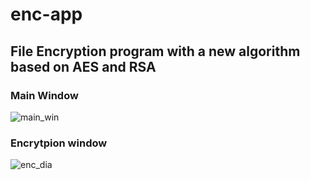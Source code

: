 # enc-app
## File Encryption program with a new algorithm based on AES and RSA
### **Main Window**

![main_win](https://github.com/deserteagl/enc-app/assets/20520427/e0404b51-df96-452a-80f6-5d3be0078aab)

### **Encrytpion window**

![enc_dia](https://github.com/deserteagl/enc-app/assets/20520427/6985c78b-a01c-4e9b-9462-4721a6e62f23)
